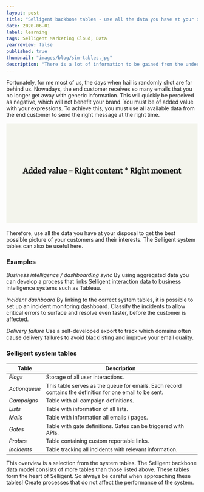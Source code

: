 ```yaml
---
layout: post
title: "Selligent backbone tables - use all the data you have at your disposal."
date: 2020-06-01
label: learning
tags: Selligent Marketing Cloud, Data
yearreview: false
published: true
thumbnail: "images/blog/sim-tables.jpg"
description: "There is a lot of information to be gained from the underlying system tables of Selligent Marketing Cloud. For example, you could further automate your workflow with triggers or use custom queries to generate reports. "
---
```


Fortunately, for me most of us, the days when hail is randomly shot are far behind us. Nowadays, the end customer receives so many emails that you no longer get away with generic information. This will quickly be perceived as negative, which will not benefit your brand. You must be of added value with your expressions. To achieve this, you must use all available data from the end customer to send the right message at the right time.

<img src="/images/blog/addvalueformula.png" alt="Added value = Right content * Right moment" class="" >


Therefore, use all the data you have at your disposal to get the best possible picture of your customers and their interests. The Selligent system tables can also be useful here.

### Examples
*Business intelligence / dashboarding sync*
By using aggregated data you can develop a process that links Selligent interaction data to business intelligence systems such as Tableau.

*Incident dashboard*
By linking to the correct system tables, it is possible to set up an incident monitoring dashboard. Classify the incidents to allow critical errors to surface and resolve even faster, before the customer is affected.

*Delivery failure*
Use a self-developed export to track which domains often cause delivery failures to avoid blacklisting and improve your email quality.

### Selligent system tables
| Table        | Description  | 
| ------------- |-------------| 
|*Flags*| Storage of all user interactions. |
|*Actionqueue*| This table serves as the queue for emails. Each record contains the definition for one email to be sent. |
|*Campaigns*| Table with all campaign definitions. |
|*Lists*| Table with information of all lists. |
|*Mails*| Table with information all emails / pages. |
|*Gates*| Table with gate definitions. Gates can be triggered with APIs.|
|*Probes*| Table containing custom reportable links. |
|*Incidents*| Table tracking all incidents with relevant information.|

This overview is a selection from the system tables. The Selligent backbone data model consists of more tables than those listed above. These tables form the heart of Selligent. So always be careful when approaching these tables! Create processes that do not affect the performance of the system.